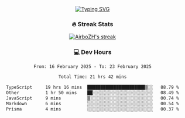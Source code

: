 
<div align="center">
  <a href="https://git.io/typing-svg"><img src="https://readme-typing-svg.demolab.com?font=Fira+Code&size=30&pause=1000&color=33F7F5&center=true&vCenter=true&width=435&lines=Hi+there+%F0%9F%91%8B+I+am+AirboZH+;Welcome+to+my+Github" alt="Typing SVG" /></a>

<h3>🔥 Streak Stats</h3>

<!-- GitHub Readme Streak Stats - https://github.com/DenverCoder1/github-readme-streak-stats -->
<p>
  <a href="https://github.com/DenverCoder1/github-readme-streak-stats">
    <img title="🔥 Get streak stats for your profile at git.io/streak-stats" alt="AirboZH's streak" src="https://streak-stats.demolab.com/?user=AirboZH&theme=monokai-metallian&hide_border=true"/>
  </a>
</p>

<h3>💻 Dev Hours</h3>
<!--START_SECTION:waka-->

```txt
From: 16 February 2025 - To: 23 February 2025

Total Time: 21 hrs 42 mins

TypeScript     19 hrs 16 mins  ██████████████████████▒░░   88.79 %
Other          1 hr 50 mins    ██░░░░░░░░░░░░░░░░░░░░░░░   08.49 %
JavaScript     9 mins          ▒░░░░░░░░░░░░░░░░░░░░░░░░   00.74 %
Markdown       6 mins          ░░░░░░░░░░░░░░░░░░░░░░░░░   00.54 %
Prisma         4 mins          ░░░░░░░░░░░░░░░░░░░░░░░░░   00.37 %
```

<!--END_SECTION:waka-->
</div>  
